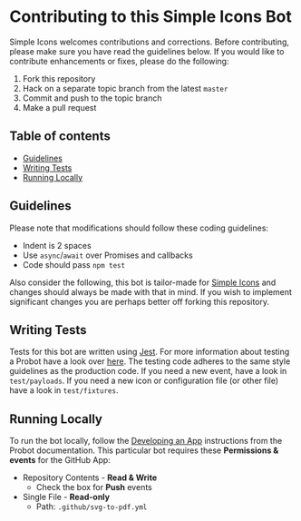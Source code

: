 # Contributing to this Simple Icons Bot

Simple Icons welcomes contributions and corrections. Before contributing, please make sure you have read the guidelines below. If you would like to contribute enhancements or fixes, please do the following:

1. Fork this repository
1. Hack on a separate topic branch from the latest `master`
1. Commit and push to the topic branch
1. Make a pull request

## Table of contents

* [Guidelines](#guidelines)
* [Writing Tests](#writing-tests)
* [Running Locally](#running-locally)

## Guidelines

Please note that modifications should follow these coding guidelines:

- Indent is 2 spaces
- Use `async`/`await` over Promises and callbacks
- Code should pass `npm test`

Also consider the following, this bot is tailor-made for [Simple Icons](https://github.com/simple-icons/simple-icons) and changes should always be made with that in mind. If you wish to implement significant changes you are perhaps better off forking this repository.

## Writing Tests

Tests for this bot are written using [Jest](https://facebook.github.io/jest/). For more information about testing a Probot have a look over [here](https://probot.github.io/docs/testing/). The testing code adheres to the same style guidelines as the production code. If you need a new event, have a look in `test/payloads`. If you need a new icon or configuration file (or other file) have a look in `test/fixtures`.

## Running Locally

To run the bot locally, follow the [Developing an App](https://probot.github.io/docs/development/) instructions from the Probot documentation. This particular bot requires these **Permissions & events** for the GitHub App:

- Repository Contents - **Read & Write**
    - Check the box for **Push** events
- Single File - **Read-only**
    - Path: `.github/svg-to-pdf.yml`

